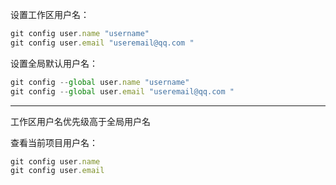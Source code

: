 设置工作区用户名：

```ts
git config user.name "username"
git config user.email "useremail@qq.com "
```

设置全局默认用户名：

```ts
git config --global user.name "username"
git config --global user.email "useremail@qq.com "
```

---

工作区用户名优先级高于全局用户名

查看当前项目用户名：

```ts
git config user.name
git config user.email
```
